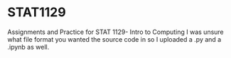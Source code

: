 # STAT1129
Assignments and Practice for STAT 1129- Intro to Computing
 I was unsure what file format you wanted the source code in so I uploaded a .py and a .ipynb as well.
